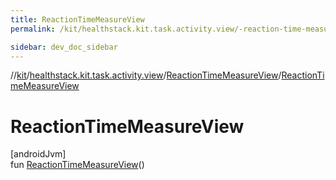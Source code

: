 ```yaml
---
title: ReactionTimeMeasureView
permalink: /kit/healthstack.kit.task.activity.view/-reaction-time-measure-view/-reaction-time-measure-view.html

sidebar: dev_doc_sidebar
---
```

//[kit](../../../index.html)/[healthstack.kit.task.activity.view](../index.html)/[ReactionTimeMeasureView](index.html)/[ReactionTimeMeasureView](-reaction-time-measure-view.html)



# ReactionTimeMeasureView



[androidJvm]\
fun [ReactionTimeMeasureView](-reaction-time-measure-view.html)()




